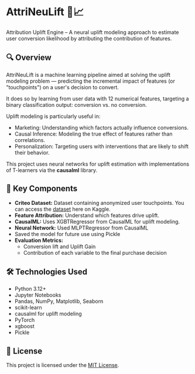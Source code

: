 # AttriNeuLift 🧠📈
Attribution Uplift Engine – A neural uplift modeling approach to estimate user conversion likelihood by attributing the contribution of features.

## 🔍 Overview
AttriNeuLift is a machine learning pipeline aimed at solving the uplift modeling problem — predicting the incremental impact of features (or "touchpoints") on a user's decision to convert.

It does so by learning from user data with 12 numerical features, targeting a binary classification output: conversion vs. no conversion.

Uplift modeling is particularly useful in:

- Marketing: Understanding which factors actually influence conversions.
- Causal Inference: Modeling the true effect of features rather than correlations.
- Personalization: Targeting users with interventions that are likely to shift their behavior.

This project uses neural networks for uplift estimation with implementations of T-learners via the **causalml** library.

## 🧪 Key Components

- **Criteo Dataset:** Dataset containing anonymized user touchpoints. You can access the [dataset](https://www.kaggle.com/datasets/arashnic/uplift-modeling) here on Kaggle.
- **Feature Attribution:** Understand which features drive uplift.
- **CausalML:** Uses XGBTRegressor from CausalML for uplift modeling.
- **Neural Network:** Used MLPTRegressor from CausalML
- Saved the model for future use using Pickle
- **Evaluation Metrics:**
  * Conversion lift and Uplift Gain
  * Contribution of each variable to the final purchase decision

## 🛠 Technologies Used
- Python 3.12+
- Jupyter Notebooks
- Pandas, NumPy, Matplotlib, Seaborn
- scikit-learn
- causalml for uplift modeling
- PyTorch
- xgboost
- Pickle

## 📄 License
This project is licensed under the [MIT License](LICENSE).
